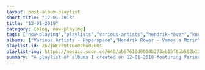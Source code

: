```yaml
---
layout: post-album-playlist
short-title: "12-01-2018"
title: "12-01-2018"
category: [blog, now-playing]
tags: ["now-playing","playlists","various-artists","hendrik-röver","kurt-vile","oliver-tree","tycho","various-artists","guided-by-voices"]
albums: ["Various Artists - Hyperspace","Hendrik Röver - Vamos a Morir","Kurt Vile - b'lieve i'm goin down...","Oliver Tree - Cash Machine","Tycho - Stress","Various Artists - Power In Numbers (Explicit Version)","Guided By Voices - The Best of Guided By Voices: Human Amusements At Hourly Rates"]
playlist-id: 26ZjWEZr9tTGo02hudEEOs
playlist-img: https://mosaic.scdn.co/640/ab67616d0000b273ab15f8bb562b1267ce892225ab67616d0000b273d71d227bdeeb52c8413c1fdeab67616d0000b273ea9ca8b9a7cbf19c6bc053cbab67616d0000b273f64c68e241221cfb9ef343a5
summary: "A playlist of albums I created on 12-01-2018 featuring Various Artists, Hendrik Röver, Kurt Vile, Oliver Tree, Tycho, Various Artists, and Guided By Voices"
---
```

